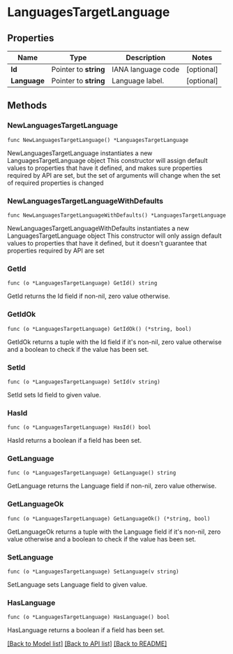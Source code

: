 # LanguagesTargetLanguage

## Properties

Name | Type | Description | Notes
------------ | ------------- | ------------- | -------------
**Id** | Pointer to **string** | IANA language code | [optional] 
**Language** | Pointer to **string** | Language label. | [optional] 

## Methods

### NewLanguagesTargetLanguage

`func NewLanguagesTargetLanguage() *LanguagesTargetLanguage`

NewLanguagesTargetLanguage instantiates a new LanguagesTargetLanguage object
This constructor will assign default values to properties that have it defined,
and makes sure properties required by API are set, but the set of arguments
will change when the set of required properties is changed

### NewLanguagesTargetLanguageWithDefaults

`func NewLanguagesTargetLanguageWithDefaults() *LanguagesTargetLanguage`

NewLanguagesTargetLanguageWithDefaults instantiates a new LanguagesTargetLanguage object
This constructor will only assign default values to properties that have it defined,
but it doesn't guarantee that properties required by API are set

### GetId

`func (o *LanguagesTargetLanguage) GetId() string`

GetId returns the Id field if non-nil, zero value otherwise.

### GetIdOk

`func (o *LanguagesTargetLanguage) GetIdOk() (*string, bool)`

GetIdOk returns a tuple with the Id field if it's non-nil, zero value otherwise
and a boolean to check if the value has been set.

### SetId

`func (o *LanguagesTargetLanguage) SetId(v string)`

SetId sets Id field to given value.

### HasId

`func (o *LanguagesTargetLanguage) HasId() bool`

HasId returns a boolean if a field has been set.

### GetLanguage

`func (o *LanguagesTargetLanguage) GetLanguage() string`

GetLanguage returns the Language field if non-nil, zero value otherwise.

### GetLanguageOk

`func (o *LanguagesTargetLanguage) GetLanguageOk() (*string, bool)`

GetLanguageOk returns a tuple with the Language field if it's non-nil, zero value otherwise
and a boolean to check if the value has been set.

### SetLanguage

`func (o *LanguagesTargetLanguage) SetLanguage(v string)`

SetLanguage sets Language field to given value.

### HasLanguage

`func (o *LanguagesTargetLanguage) HasLanguage() bool`

HasLanguage returns a boolean if a field has been set.


[[Back to Model list]](../README.md#documentation-for-models) [[Back to API list]](../README.md#documentation-for-api-endpoints) [[Back to README]](../README.md)


